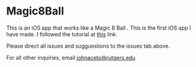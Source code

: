 # Magic8Ball
This is an iOS app that works like a Magic 8 Ball . This is the first iOS app I have made. I followed the tutorial at [this](https://www.makeschool.com/academy/track/standalone/learn-how-to-build-apps--magic-8-ball/intro-magic8) link.

Please direct all issues and sugguestions to the issues tab above.

For all other inquiries, email johnaceto@rutgers.edu
